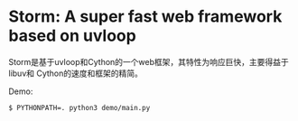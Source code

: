# Storm: A super fast web framework based on uvloop

Storm是基于uvloop和Cython的一个web框架，其特性为响应巨快，主要得益于libuv和
Cython的速度和框架的精简。

Demo:

```bash
$ PYTHONPATH=. python3 demo/main.py
```
